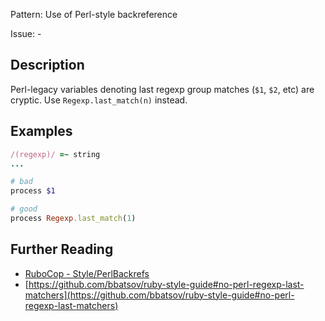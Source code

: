 Pattern: Use of Perl-style backreference

Issue: -

## Description

Perl-legacy variables denoting last regexp group matches (`$1`, `$2`, etc) are cryptic. Use `Regexp.last_match(n)` instead. 

## Examples

```ruby
/(regexp)/ =~ string
...

# bad
process $1

# good
process Regexp.last_match(1)
```

## Further Reading

* [RuboCop - Style/PerlBackrefs](https://docs.rubocop.org/rubocop/cops_style.html#styleperlbackrefs)
* [https://github.com/bbatsov/ruby-style-guide#no-perl-regexp-last-matchers](https://github.com/bbatsov/ruby-style-guide#no-perl-regexp-last-matchers)
